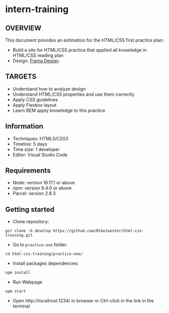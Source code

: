 # intern-training
 
## OVERVIEW 
This document provides an estimation for the HTML/CSS first practice plan: 
- Build a site for HTML/CSS practice that applied all knowledge in HTML/CSS reading plan
- Design: [Figma Design](https://www.figma.com/file/D65OHCz4xqAK1Y4FF4TLmaS2/Hofmann-UI-Kit?node-id=1%3A678&t=HlrdRFt68zczjv4b-0).
 
 
## TARGETS 
- Understand how to analyze design
- Understand HTML/CSS properties and use them correctly
- Apply CSS guidelines
- Apply Flexbox layout
- Learn BEM apply knowledge to this practice
 
 
## Information
- Techniques: HTML5/CSS3
- Timeline: 5 days
- Time size: 1 developer
- Editor: Visual Studio Code


## Requirements
- Node: version 16.17.1 or above
- npm: version 9.4.0 or above
- Parcel: version 2.8.3


## Getting started

- Clone repository:
~~~
git clone -b develop https://github.com/MikeJoester/html-css-training.git
~~~
- Go to `practice-one` folder:
~~~
cd html-css-training/practice-one/
~~~
- Install packages dependencies
~~~
npm install
~~~
- Run Webpage
~~~
npm start
~~~
- Open http://localhost:1234/ in browser or Ctrl-click in the link in the terminal
